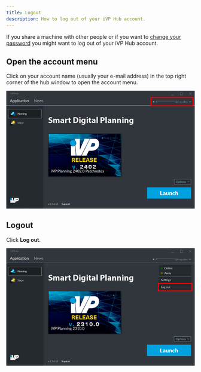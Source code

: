 ```yaml
---
title: Logout
description: How to log out of your iVP Hub account.
---
```


If you share a machine with other people or if you want to [change your password](./reset-account-password.md) you might want to log out of your iVP Hub account.

## Open the account menu

Click on your account name (usually your e-mail address) in the top right corner of the hub window to open the account menu.

![](../../../.gitbook/assets/hub_mail.png)

## Logout

Click __Log out__.

![](../../../.gitbook/assets/hub_logout.png)
